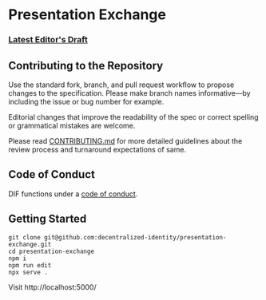 # Presentation Exchange

### [Latest Editor's Draft](https://identity.foundation/presentation-exchange/)

## Contributing to the Repository

Use the standard fork, branch, and pull request workflow to propose changes to the specification. Please make branch names informative—by including the issue or bug number for example.

Editorial changes that improve the readability of the spec or correct spelling or grammatical mistakes are welcome.

Please read [CONTRIBUTING.md](contributing.md) for more detailed guidelines about the review process and turnaround expectations of same.

## Code of Conduct

DIF functions under a [code of conduct](https://github.com/decentralized-identity/org/blob/master/code-of-conduct.md).

## Getting Started

```
git clone git@github.com:decentralized-identity/presentation-exchange.git
cd presentation-exchange
npm i
npm run edit
npx serve .
```

Visit http://localhost:5000/


